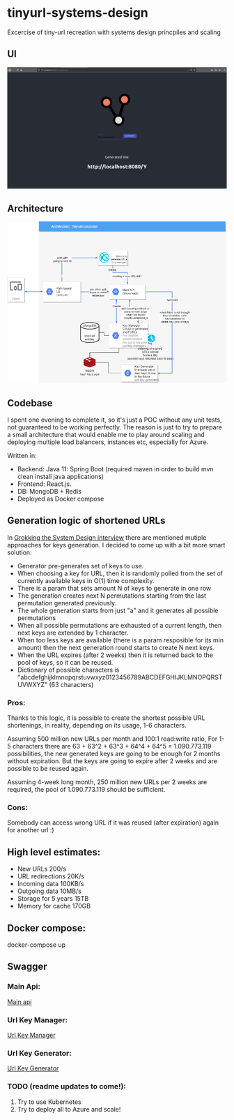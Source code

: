 # tinyurl-systems-design
Excercise of tiny-url recreation with systems design princpiles and scaling

## UI
![Main web UI](/screenshot.png)

## Architecture
![Architecture](/architecture.png)


## Codebase
I spent one evening to complete it, so it's just a POC without any unit tests, not guaranteed to be working perfectly.
The reason is just to try to prepare a small architecture that would enable me to play around scaling and deploying multiple load balancers, instances etc,
especially for Azure.

Written in:
- Backend: Java 11: Spring Boot (required maven in order to build mvn clean install java applications)
- Frontend: React.js.
- DB: MongoDB + Redis
- Deployed as Docker compose

## Generation logic of shortened URLs
In [Grokking the System Design interview](https://www.educative.io/courses/grokking-the-system-design-interview) there are mentioned mutiple approaches for keys generation.
I decided to come up with a bit more smart solution:
- Generator pre-generates set of keys to use. 
- When choosing a key for URL, then it is randomly polled from the set of currently available keys in O(1) time complexity.
- There is a param that sets amount N of keys to generate in one row
- The generation creates next N permutations starting from the last permutation generated previously.
- The whole generation starts from just "a" and it generates all possible permutations
- When all possible permutations are exhausted of a current length, then next keys are extended by 1 character. 
- When too less keys are available (there is a param resposible for its min amount) then the next generation round starts to create N next keys.
- When the URL expires (after 2 weeks) then it is returned back to the pool of keys, so it can be reused.
- Dictionary of possible characters is "abcdefghijklmnopqrstuvwxyz0123456789ABCDEFGHIJKLMNOPQRSTUVWXYZ" (63 characters)

### Pros:
Thanks to this logic, it is possible to create the shortest possible URL shortenings, in reality, depending on its usage, 1-6 characters.

Assuming 500 million new URLs per month and 100:1 read:write ratio,
For 1-5 characters there are 63 + 63^2 + 63^3 + 64^4 + 64^5 = 1.090.773.119 possibilities, the new generated keys are going to be enough for 2 months without expiration.
But the keys are going to expire after 2 weeks and are possible to be reused again.

Assuming 4-week long month, 250 million new URLs per 2 weeks are required, the pool of 1.090.773.119 should be sufficient.

### Cons: 
Somebody can access wrong URL if it was reused (after expiration) again for another url :)

## High level estimates: 
- New URLs 200/s
- URL redirections 20K/s
- Incoming data 100KB/s
- Outgoing data 10MB/s
- Storage for 5 years 15TB
- Memory for cache 170GB

## Docker compose:
 docker-compose up


## Swagger

### Main Api:

[Main api](https://editor.swagger.io/?raw=https://github.com/zurada/tinyurl-systems-design/blob/main/swagger/tiny-url-api.yaml)

### Url Key Manager:
[Url Key Manager](https://editor.swagger.io/?raw=https://github.com/zurada/tinyurl-systems-design/blob/main/swagger/url-key-generator.yaml)

### Url Key Generator:
[Url Key Generator](https://editor.swagger.io/?raw=https://github.com/zurada/tinyurl-systems-design/blob/main/swagger/url-key-manager.yaml)

### TODO (readme updates to come!):
1. Try to use Kubernetes
2. Try to deploy all to Azure and scale!
